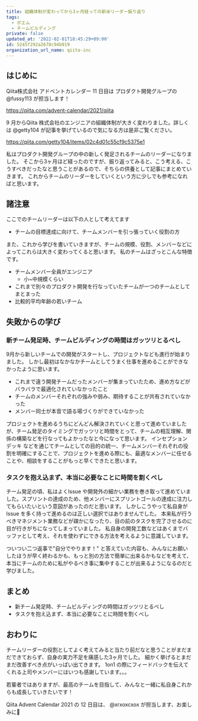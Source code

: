 ```yaml
---
title: 組織体制が変わってから3ヶ月経っての新米リーダー振り返り
tags:
  - ポエム
  - チームビルディング
private: false
updated_at: '2022-02-01T18:45:29+09:00'
id: 5245f292a2678c94b919
organization_url_name: qiita-inc
---
```

## はじめに
Qiita株式会社 アドベントカレンダー 11 日目は プロダクト開発グループの @fussy113 が担当します！

https://qiita.com/advent-calendar/2021/qiita

9 月からQiita 株式会社のエンジニアの組織体制が大きく変わりました。詳しくは @getty104 が記事を挙げているので気になる方は是非ご覧ください。

https://qiita.com/getty104/items/02c4d01c55cf9c5375e1

私はプロダクト開発グループの中の新しく発足されるチームのリーダーになりました。
そこから3ヶ月ほど経ったのですが、振り返ってみると、こう考える、こうすべきだったなと思うことがあるので、そちらの供養として記事にまとめていきます。
これからチームのリーダーをしていくという方に少しでも参考になればと思います。

## 諸注意
ここでのチームリーダーは以下の人として考えてます

- チームの目標達成に向けて、チームメンバーを引っ張っていく役割の方

また、これから学びを書いていきますが、チームの規模、役割、メンバーなどによってこれらは大きく変わってくると思います。
私のチームはざっとこんな特徴です。

- チームメンバー全員がエンジニア
    - 小~中規模くらい
- これまで別々のプロダクト開発を行なっていたチームが一つのチームとしてまとまった
- 比較的平均年齢の若いチーム

## 失敗からの学び
### 新チーム発足時、チームビルディングの時間はガッツリとるべし
9月から新しいチームでの開発がスタートし、プロジェクトなども進行が始まりました。
しかし最初はなかなかチームとしてうまく仕事を進めることができなかったように思います。

- これまで違う開発チームだったメンバーが集まっていたため、進め方などがバラバラで最適化されていなかったこと
- チームのメンバーそれぞれの強みや弱み、期待することが共有されていなかった
- メンバー同士が本音で語る場づくりができていなかった

プロジェクトを進めるうちにどんどん解決されていくと思って進めていましたが、チーム発足のタイミングでガッツリと時間をとって、チームの相互理解、関係の構築などを行なってもよかったなと今になって思います。
インセプションデッキ などを通じてチームとしての目的の統一、チームメンバーそれぞれの役割を明確にすることで、プロジェクトを進める際にも、最適なメンバーに任せることや、相談をすることがもっと早くできたと思います。

### タスクを抱え込まず、本当に必要なことに時間を割くべし
チーム発足の頃、私はよくIssue や開発外の細かい業務を巻き取って進めていました。スプリントの達成のため、他メンバーにスプリントゴールの達成に注力してもらいたいという意図があったのだと思います。
しかしこうやって私自身がIssue を多く持って進めるのは正しい選択ではありませんでした。
本来私が行うべきマネジメント業務などが疎かになったり、目の前のタスクを完了させるのに目が行きがちになってしまっていました。
私自身の開発工数などはあくまでバッファとして考え、それを使わずにできる方法を考えるように意識しています。

ついつい二つ返事で"自分でやります！" と答えていた内容も、みんなにお願いしたほうが早く終わるかも、もっと別の方法で簡単に出来るかもなどを考えて、本当にチームのために私がやるべき事に集中することが出来るようになるのだと学びました。

## まとめ
- 新チーム発足時、チームビルディングの時間はガッツリとるべし
- タスクを抱え込まず、本当に必要なことに時間を割くべし

## おわりに
チームリーダーの役割としてよく考えてみると当たり前だなと思うことがまだまだできておらず、自身の実力不足を痛感した3ヶ月でした。
細かく挙げるとまだまだ改善すべき点がいっぱい出てきます。
1on1 の際にフィードバックを伝えてくれる上司やメンバーにはいつも感謝しています。。。

若輩者ではありますが、最高のチームを目指して、みんなと一緒に私自身これからも成長していきたいです！

Qiita Advent Calendar 2021 の 12 日目は、 @xrxoxcxox が担当します、お楽しみに:christmas_tree:
